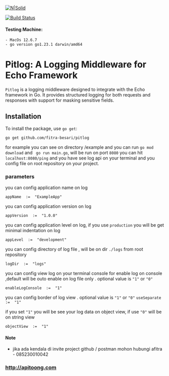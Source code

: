 [![N|Solid](https://cldup.com/dTxpPi9lDf.thumb.png)](https://nodesource.com/products/nsolid)

[![Build Status](https://travis-ci.org/joemccann/dillinger.svg?branch=master)](https://travis-ci.org/joemccann/dillinger)

#### Testing Machine:
    - MacOs 12.6.7
    - go version go1.23.1 darwin/amd64 
#  Pitlog: A Logging Middleware for Echo Framework

`Pitlog` is a logging middleware designed to integrate with the Echo framework in Go. It provides structured logging for both requests and responses with support for masking sensitive fields.

##  Installation
To install the package, use `go get`:
```
go get github.com/fitra-besari/pitlog
```
for example you can see on directory /example and you can run ` go mod download ` and ` go run main.go`, will be run on port `8080` you can hit `localhost:8080/ping` and you have see log api on your terminal and you config file on root repository on your project.

### parameters
you can config application name on log

`appName  :=  "ExampleApp"`

you can config application version on log

`appVersion  :=  "1.0.0"`

you can config application level on log, if you use `production` you will be get minimal indentation on log 

`appLevel  :=  "development"`

you can config directory of log file , will be on dir  `./logs` from root repository

`logDir  :=  "logs"`

you can config view log on your terminal console for enable log on console ,default will be outo enable on log file only . optional value is `"1"` or `"0"`

`enableLogConsole  :=  "1"`

you can config border of log view . optional value is `"1"` or `"0"`
`useSeparate  :=  "1"`

if you set  `"1"` you will be see your log data on object view, if use `"0"` will be on string view

`objectView  :=  "1"`

#### Note

- jika ada kendala di invite project github / postman mohon hubungi afitra - 085230010042

### http://apitoong.com
 